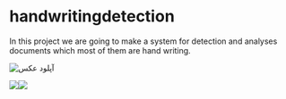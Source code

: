 # handwritingdetection
In this project we are going to make a system for detection and analyses documents which most of them are hand writing.


<img src="https://s8.uupload.ir/files/en-check_5chq.jpg" border="0" alt="آپلود عکس" />

<img src="https://uupload.ir/" target="_blank"><img src="https://s8.uupload.ir/files/img_1416_k65z.jpg" border="0">
